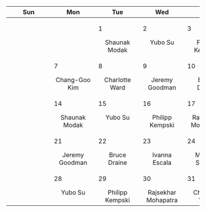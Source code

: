 |<div style='width:100px'>Sun</div>|<div style='width:100px'>Mon</div>|<div style='width:100px'>Tue</div>|<div style='width:100px'>Wed</div>|<div style='width:100px'>Thu</div>|<div style='width:100px'>Fri</div>|<div style='width:100px'>Sat</div>|
|:-:|:-:|:-:|:-:|:-:|:-:|:-:|
|<br/><br/> |<br/><br/> |<p align='left'>1</p>Shaunak<br/> Modak|<p align='left'>2</p>Yubo Su<br/><br/>|<p align='left'>3</p>Philipp<br/> Kempski|<p align='left'>4</p>Rajsekhar<br/> Mohapatra|<br/><br/>|
|<br/><br/>|<p align='left'>7</p>Chang-Goo<br/> Kim|<p align='left'>8</p>Charlotte<br/> Ward|<p align='left'>9</p>Jeremy<br/> Goodman|<p align='left'>10</p>Bruce<br/> Draine|<p align='left'>11</p>Ivanna<br/> Escala|<br/><br/>|
|<br/><br/>|<p align='left'>14</p>Shaunak<br/> Modak|<p align='left'>15</p>Yubo Su<br/><br/>|<p align='left'>16</p>Philipp<br/> Kempski|<p align='left'>17</p>Rajsekhar<br/> Mohapatra|<p align='left'>18</p>Charlotte<br/> Ward|<br/><br/>|
|<br/><br/>|<p align='left'>21</p>Jeremy<br/> Goodman|<p align='left'>22</p>Bruce<br/> Draine|<p align='left'>23</p>Ivanna<br/> Escala|<p align='left'>24</p>Michael<br/> Strauss|<p align='left'>25</p>Shaunak<br/> Modak|<br/><br/>|
|<br/><br/>|<p align='left'>28</p>Yubo Su<br/><br/>|<p align='left'>29</p>Philipp<br/> Kempski|<p align='left'>30</p>Rajsekhar<br/> Mohapatra|<p align='left'>31</p>Charlotte<br/> Ward|<br/><br/> |<br/><br/> |
